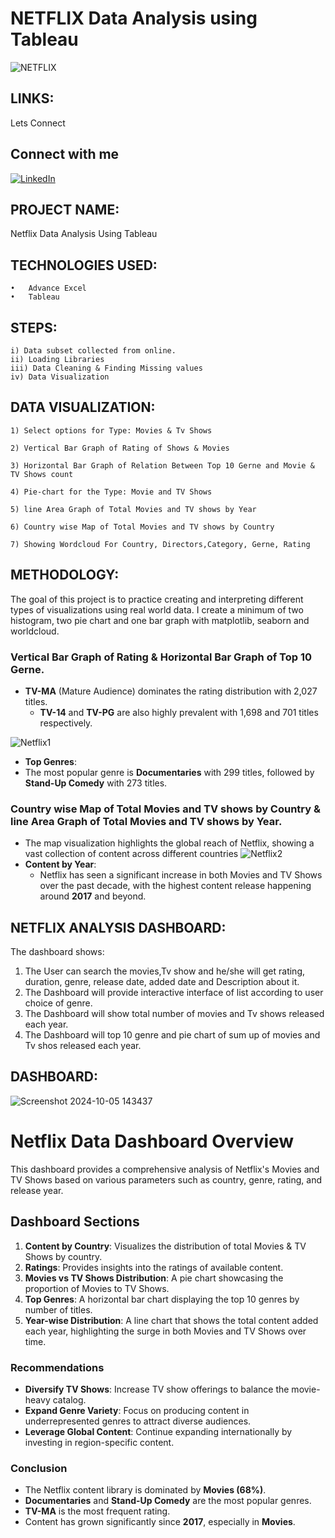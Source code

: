 # NETFLIX Data Analysis using Tableau

![NETFLIX](https://user-images.githubusercontent.com/124501309/224610912-3728b852-8844-419c-b668-82c6d4ceec23.png)

## LINKS: 

Lets Connect

## Connect with me

[![LinkedIn](https://img.shields.io/badge/LinkedIn-Profile-blue)](https://www.linkedin.com/in/shubham-sharma-a2497a301) 
 

## PROJECT NAME: 

Netflix Data Analysis Using Tableau 


## TECHNOLOGIES USED:

    •	Advance Excel
    •	Tableau
    
## STEPS:

    i) Data subset collected from online.
    ii) Loading Libraries
    iii) Data Cleaning & Finding Missing values
    iv) Data Visualization
    
## DATA VISUALIZATION: 


    1) Select options for Type: Movies & Tv Shows
    
    2) Vertical Bar Graph of Rating of Shows & Movies
    
    3) Horizontal Bar Graph of Relation Between Top 10 Gerne and Movie & TV Shows count
    
    4) Pie-chart for the Type: Movie and TV Shows
    
    5) line Area Graph of Total Movies and TV shows by Year
    
    6) Country wise Map of Total Movies and TV shows by Country
    
    7) Showing Wordcloud For Country, Directors,Category, Gerne, Rating
    

## METHODOLOGY:


The goal of this project is to practice creating and interpreting different types of visualizations using real world data. I create a minimum of two histogram, two pie chart and one bar graph with matplotlib, seaborn and worldcloud.

### Vertical Bar Graph of Rating & Horizontal Bar Graph of Top 10 Gerne.
- **TV-MA** (Mature Audience) dominates the rating distribution with 2,027 titles.
  - **TV-14** and **TV-PG** are also highly prevalent with 1,698 and 701 titles respectively.
  
![Netflix1](https://user-images.githubusercontent.com/124501309/218270328-913ef05d-c6dc-478c-93ef-cc1dacdc1751.jpg)

 - **Top Genres**:
  - The most popular genre is **Documentaries** with 299 titles, followed by **Stand-Up Comedy** with 273 titles.
### Country wise Map of Total Movies and TV shows by Country & line Area Graph of Total Movies and TV shows by Year.
- The map visualization highlights the global reach of Netflix, showing a vast collection of content across different countries
![Netflix2](https://user-images.githubusercontent.com/124501309/218270348-03ad03b0-c9aa-4b19-a3fe-afe13298e67a.jpg)
- **Content by Year**:
  - Netflix has seen a significant increase in both Movies and TV Shows over the past decade, with the highest content release happening around **2017** and beyond.
 
## NETFLIX ANALYSIS DASHBOARD:

The dashboard shows:

1) The User can search the movies,Tv show and he/she will get rating, duration, genre, release date, added date and Description about it.
2) The Dashboard will provide interactive interface of list according to user choice of genre.
3) The Dashboard will show total number of movies and Tv shows released each year. 
4) The Dashboard will top 10 genre and pie chart of sum up of movies and Tv shos released each year.

## DASHBOARD:

![Screenshot 2024-10-05 143437](https://github.com/user-attachments/assets/5053b8c7-b196-4621-982c-ce2642cb5679)

# Netflix Data Dashboard Overview

This dashboard provides a comprehensive analysis of Netflix's Movies and TV Shows based on various parameters such as country, genre, rating, and release year.

  ## Dashboard Sections

1. **Content by Country**: Visualizes the distribution of total Movies & TV Shows by country.
2. **Ratings**: Provides insights into the ratings of available content.
3. **Movies vs TV Shows Distribution**: A pie chart showcasing the proportion of Movies to TV Shows.
4. **Top Genres**: A horizontal bar chart displaying the top 10 genres by number of titles.
5. **Year-wise Distribution**: A line chart that shows the total content added each year, highlighting the surge in both Movies and TV Shows over time.

### Recommendations
- **Diversify TV Shows**: Increase TV show offerings to balance the movie-heavy catalog.
- **Expand Genre Variety**: Focus on producing content in underrepresented genres to attract diverse audiences.
- **Leverage Global Content**: Continue expanding internationally by investing in region-specific content.

### Conclusion
- The Netflix content library is dominated by **Movies (68%)**.
- **Documentaries** and **Stand-Up Comedy** are the most popular genres.
- **TV-MA** is the most frequent rating.
- Content has grown significantly since **2017**, especially in **Movies**.
